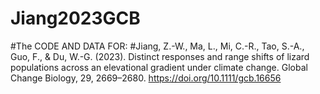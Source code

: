# Jiang2023GCB
#The CODE AND DATA FOR:
#Jiang, Z.-W., Ma, L., Mi, C.-R., Tao, S.-A., Guo, F., & Du, W.-G. (2023). Distinct responses and range shifts of lizard populations across an elevational gradient under climate change. Global Change Biology, 29, 2669–2680. https://doi.org/10.1111/gcb.16656
